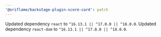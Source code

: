 ```yaml
---
'@oriflame/backstage-plugin-score-card': patch
---
```


Updated dependency `react` to `^16.13.1 || ^17.0.0 || ^18.0.0`.
Updated dependency `react-dom` to `^16.13.1 || ^17.0.0 || ^18.0.0`.

